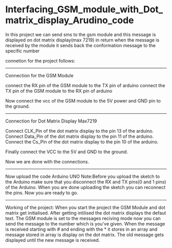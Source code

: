 # Interfacing_GSM_module_with_Dot_matrix_display_Arudino_code
In this project we can send sms to the gsm module and this message is displayed on dot matrix display(max 7219) in return when the message is received by the module it sends back the conformation message to the specific number


connetion for the project follows:
**********************************************************************************************************************
Connection for the GSM Module

connect the RX pin of the GSM module to the TX pin of arduino
connect the TX pin of the GSM module to the RX pin of arduino

Now connect the vcc of the GSM module to the 5V power and GND pin to the ground.
**********************************************************************************************************************
Connection for Dot Matrix Display Max7219

Connect CLK_Pin of the dot matrix display to the pin 13 of the arduino.
Connect Data_Pin of the dot matrix display to the pin 11 of the arduino.
Connect the Cs_Pin of the dot matrix display to the pin 10 of the arduino.

Finally connect the VCC to the 5V and GND to the ground.

Now we are done with the connections.
**********************************************************************************************************************
Now upload the code Arduino UNO 
Note:Before you upload the sketch to the Arduino make sure that you disconnect the RX and TX pins(0 and 1 pins) of the Arduino.
    When you are done uploading the sketch you can reconnect the pins.
    Now you are ready to go.
**********************************************************************************************************************
Working of the project:
  When you start the project the GSM Module and dot matrix get initialised.
  After getting intilised the dot matrix displays the defaut text.
  The GSM module is set to the messages reciving mode now you can send the message to the number which is you've given.
  When the message is received starting with # and ending with the * it stores in an array and message stored in array is display on   the dot matrix.
  The old message gets displayed until the new  message is received.
  
